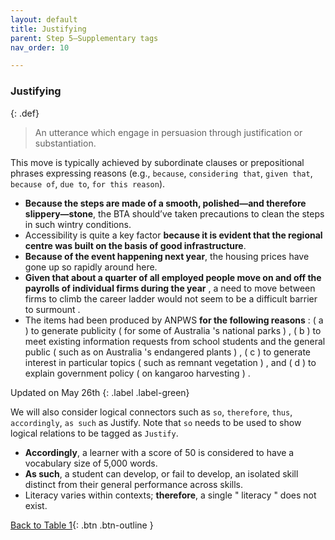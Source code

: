 ```yaml
---
layout: default
title: Justifying
parent: Step 5–Supplementary tags
nav_order: 10

---
```



### Justifying

{: .def}
>An utterance which engage in persuasion through justification or substantiation.

This move is typically achieved by subordinate clauses or prepositional phrases expressing reasons (e.g., `because`, `considering that`, `given that`, `because of`, `due to`, `for this reason`).

- **Because the steps are made of a smooth, polished—and therefore slippery—stone**, the BTA should’ve taken precautions to clean the steps in such wintry conditions.
- Accessibility is quite a key factor **because it is evident that the regional centre was built on the basis of good infrastructure**.
- **Because of the event happening next year**, the housing prices have gone up so rapidly around here.
- **Given that about a quarter of all employed people move on and off the payrolls of individual firms during the year** , a need to move between firms to climb the career ladder would not seem to be a difficult barrier to surmount .
- The items had been produced by ANPWS **for the following reasons** : ( a ) to generate publicity ( for some of Australia 's national parks ) , ( b ) to meet existing information requests from school students and the general public ( such as on Australia 's endangered plants ) , ( c ) to generate interest in particular topics ( such as remnant vegetation ) , and ( d ) to explain government policy ( on kangaroo harvesting ) . 

Updated on May 26th
{: .label .label-green}

We will also consider logical connectors such as `so`, `therefore`, `thus`, `accordingly`, `as such` as Justify. Note that `so` needs to be used to show logical relations to be tagged as `Justify`. 
- **Accordingly**, a learner with a score of 50 is considered to have a vocabulary size of 5,000 words.
- **As such**, a student can develop, or fail to develop, an isolated skill distinct from their general performance across skills.
- Literacy varies within contexts; **therefore**, a single " literacy " does not exist.


[Back to Table 1](index.md#table-1-categories-of-engagement-moves){: .btn .btn-outline }